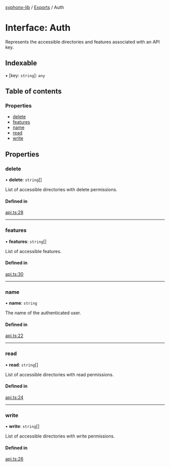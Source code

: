 [syphonx-lib](../README.md) / [Exports](../modules.md) / Auth

# Interface: Auth

Represents the accessible directories and features associated with an API key.

## Indexable

▪ [key: `string`]: `any`

## Table of contents

### Properties

- [delete](Auth.md#delete)
- [features](Auth.md#features)
- [name](Auth.md#name)
- [read](Auth.md#read)
- [write](Auth.md#write)

## Properties

### delete

• **delete**: `string`[]

List of accessible directories with delete permissions.

#### Defined in

[api.ts:28](https://github.com/dtempx/syphonx-lib/blob/82af0d6/api.ts#L28)

___

### features

• **features**: `string`[]

List of accessible features.

#### Defined in

[api.ts:30](https://github.com/dtempx/syphonx-lib/blob/82af0d6/api.ts#L30)

___

### name

• **name**: `string`

The name of the authenticated user.

#### Defined in

[api.ts:22](https://github.com/dtempx/syphonx-lib/blob/82af0d6/api.ts#L22)

___

### read

• **read**: `string`[]

List of accessible directories with read permissions.

#### Defined in

[api.ts:24](https://github.com/dtempx/syphonx-lib/blob/82af0d6/api.ts#L24)

___

### write

• **write**: `string`[]

List of accessible directories with write permissions.

#### Defined in

[api.ts:26](https://github.com/dtempx/syphonx-lib/blob/82af0d6/api.ts#L26)
